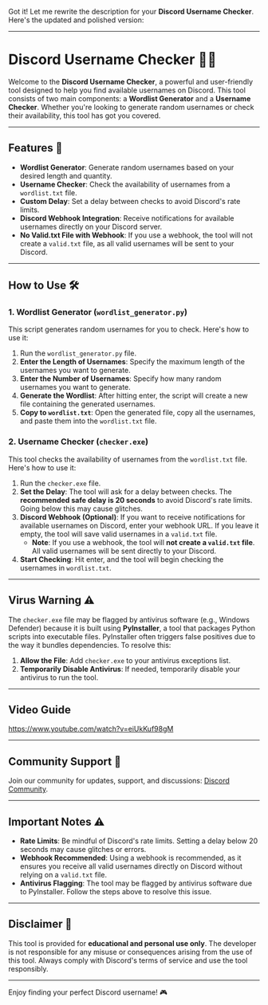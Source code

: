 Got it! Let me rewrite the description for your **Discord Username Checker**. Here's the updated and polished version:

---

# Discord Username Checker 🕵️‍♂️

Welcome to the **Discord Username Checker**, a powerful and user-friendly tool designed to help you find available usernames on Discord. This tool consists of two main components: a **Wordlist Generator** and a **Username Checker**. Whether you're looking to generate random usernames or check their availability, this tool has got you covered.

---

## Features 🌟

- **Wordlist Generator**: Generate random usernames based on your desired length and quantity.
- **Username Checker**: Check the availability of usernames from a `wordlist.txt` file.
- **Custom Delay**: Set a delay between checks to avoid Discord's rate limits.
- **Discord Webhook Integration**: Receive notifications for available usernames directly on your Discord server.
- **No Valid.txt File with Webhook**: If you use a webhook, the tool will not create a `valid.txt` file, as all valid usernames will be sent to your Discord.

---

## How to Use 🛠️

### 1. **Wordlist Generator** (`wordlist_generator.py`)
This script generates random usernames for you to check. Here's how to use it:
1. Run the `wordlist_generator.py` file.
2. **Enter the Length of Usernames**: Specify the maximum length of the usernames you want to generate.
3. **Enter the Number of Usernames**: Specify how many random usernames you want to generate.
4. **Generate the Wordlist**: After hitting enter, the script will create a new file containing the generated usernames.
5. **Copy to `wordlist.txt`**: Open the generated file, copy all the usernames, and paste them into the `wordlist.txt` file.

### 2. **Username Checker** (`checker.exe`)
This tool checks the availability of usernames from the `wordlist.txt` file. Here's how to use it:
1. Run the `checker.exe` file.
2. **Set the Delay**: The tool will ask for a delay between checks. The **recommended safe delay is 20 seconds** to avoid Discord's rate limits. Going below this may cause glitches.
3. **Discord Webhook (Optional)**: If you want to receive notifications for available usernames on Discord, enter your webhook URL. If you leave it empty, the tool will save valid usernames in a `valid.txt` file.
   - **Note**: If you use a webhook, the tool will **not create a `valid.txt` file**. All valid usernames will be sent directly to your Discord.
4. **Start Checking**: Hit enter, and the tool will begin checking the usernames in `wordlist.txt`.

---

## Virus Warning ⚠️
The `checker.exe` file may be flagged by antivirus software (e.g., Windows Defender) because it is built using **PyInstaller**, a tool that packages Python scripts into executable files. PyInstaller often triggers false positives due to the way it bundles dependencies. To resolve this:
1. **Allow the File**: Add `checker.exe` to your antivirus exceptions list.
2. **Temporarily Disable Antivirus**: If needed, temporarily disable your antivirus to run the tool.

---

## Video Guide

https://www.youtube.com/watch?v=eiUkKuf98gM

---

## Community Support 👥

Join our community for updates, support, and discussions: [Discord Community](https://discord.gg/W6JfvA4y66).

---

## Important Notes ⚠️

- **Rate Limits**: Be mindful of Discord's rate limits. Setting a delay below 20 seconds may cause glitches or errors.
- **Webhook Recommended**: Using a webhook is recommended, as it ensures you receive all valid usernames directly on Discord without relying on a `valid.txt` file.
- **Antivirus Flagging**: The tool may be flagged by antivirus software due to PyInstaller. Follow the steps above to resolve this issue.

---

## Disclaimer 🛑

This tool is provided for **educational and personal use only**. The developer is not responsible for any misuse or consequences arising from the use of this tool. Always comply with Discord's terms of service and use the tool responsibly.

---

Enjoy finding your perfect Discord username! 🎮
